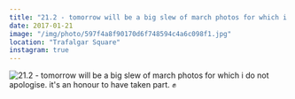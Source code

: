 ```yaml
---
title: "21.2 - tomorrow will be a big slew of march photos for which i do not apologise. it's an honour to have taken part. ✊️"
date: 2017-01-21
image: "/img/photo/597f4a8f90170d6f748594c4a6c098f1.jpg"
location: "Trafalgar Square"
instagram: true
---
```


![21.2 - tomorrow will be a big slew of march photos for which i do not apologise. it's an honour to have taken part. ✊️](/img/photo/597f4a8f90170d6f748594c4a6c098f1.jpg)
